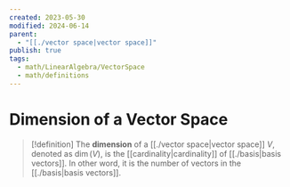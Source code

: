 ```yaml
---
created: 2023-05-30
modified: 2024-06-14
parent:
  - "[[./vector space|vector space]]"
publish: true
tags:
  - math/LinearAlgebra/VectorSpace
  - math/definitions
---
```


# Dimension of a Vector Space

> [!definition]
> The **dimension** of a [[./vector space|vector space]] $V$, denoted as $\dim{(V)}$, is the [[cardinality|cardinality]] of [[./basis|basis vectors]].  In other word, it is the number of vectors in the [[./basis|basis vectors]].
